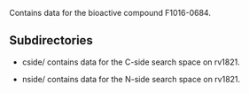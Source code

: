 Contains data for the bioactive compound F1016-0684.

## Subdirectories

- cside/ contains data for the C-side search space on rv1821.

- nside/ contains data for the N-side search space on rv1821.

